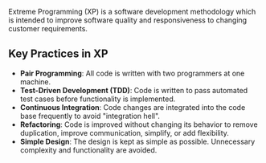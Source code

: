Extreme Programming (XP) is a software development methodology which is intended to improve software quality and responsiveness to changing customer requirements.

## Key Practices in XP

- **Pair Programming**: All code is written with two programmers at one machine.
- **Test-Driven Development (TDD)**: Code is written to pass automated test cases before functionality is implemented.
- **Continuous Integration**: Code changes are integrated into the code base frequently to avoid "integration hell".
- **Refactoring**: Code is improved without changing its behavior to remove duplication, improve communication, simplify, or add flexibility.
- **Simple Design**: The design is kept as simple as possible. Unnecessary complexity and functionality are avoided.
